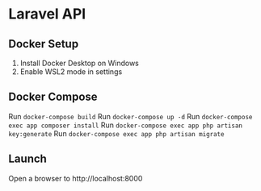 # Laravel API

## Docker Setup

1. Install Docker Desktop on Windows
2. Enable WSL2 mode in settings

## Docker Compose

Run `docker-compose build`
Run `docker-compose up -d`
Run `docker-compose exec app composer install`
Run `docker-compose exec app php artisan key:generate`
Run `docker-compose exec app php artisan migrate`

## Launch

Open a browser to http://localhost:8000
